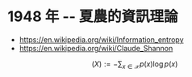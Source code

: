 # 1948 年 -- 夏農的資訊理論

* https://en.wikipedia.org/wiki/Information_entropy
* https://en.wikipedia.org/wiki/Claude_Shannon

$$
(X):=-\sum _{x\in {\mathcal {X}}}p(x)\log p(x)
$$